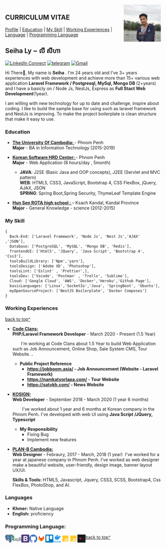<!--
### Hi there 👋

**seiha-ly/README.md** is a ✨ _special_ ✨ repository because its `README.md` (this file) appears on your GitHub profile.

Here are some ideas to get you started:

- 🔭 I’m currently working on ...
- 🌱 I’m currently learning ...
- 👯 I’m looking to collaborate on ...
- 🤔 I’m looking for help with ...
- 💬 Ask me about ...
- 📫 How to reach me: ...
- 😄 Pronouns: ...
- ⚡ Fun fact: ...
-->

<a target="_blank" href="https://github.com/seiha-ly">
  <img width="120" align="right" src="https://github.com/seiha-ly/seiha-ly/blob/16c77678ecb5a1d0d916286f52b3f8cd77cc570b/bomi.jpeg">
</a>

## CURRICULUM VITAE

[Profile](#) | [Education](#education) | [My Skill](#my-skill) | [Working Experiences](#working-experiences) | [Language](#languages) | [Programming Language](#programming-language)

## Seiha Ly ~ លី សីហា

[![LinkedIn Connect](https://img.shields.io/badge/%20-Connect-black?color=14171A&labelColor=212121&logo=linkedin&logoColor=ffcc80)](https://www.linkedin.com/in/ly-seiha-894975179/)
[![telegram](https://img.shields.io/badge/Telegram-Chat-black?color=14171A&labelColor=blue&logoColor=ffffff)](https://t.me/seiha_ly)
[![Gmail](https://img.shields.io/badge/%20-seiha.hrd018@gmail.com-black?color=14171A&labelColor=ef5350&logo=gmail&logoColor=ffffff)](mailto:seiha.hrd018@gmail.com?subject=From%20GitHub&cc=seiha.hrd018@gmail&body=Hi,%20there.%20Found%20you%20from%20GitHub.)

Hi There👋, My name is <b>Seiha </b>. I'm 24 years old and I've 3+ years experiences with web development and achieve more than 15+ various web application <b> Laravel Framework / Postgresql, MySql, Mongo DB </b>(2+years) and I have a basicly on / Node Js, NestJs, Express as <b>Full Stact Web Development</b>(1year).

I am willing with new technology for up to date and challenge, inspire about coding. I like to build the sample base for using such as laravel framework and NestJs is improving. To make the project boilerplate is clean structure that make it easy to use.

### Education

- <b><a href="https://uc.edu.kh/" target="_blank" > The University Of Cambodia:
  </a> </b> - Phnom Penh<br>
  <b>Major</b> - BA in Information Technology (2015-2019)

- <b><a href="https://www.kshrd.com.kh/" target="_blank" > Korean Software HRD Center:
  </a> </b> - Phnom Penh<br>
  <b>Major</b> - Web Application (8 hours/day , 5month)

  - <b>JAVA</b>: J2SE (Basic Java and OOP concepts), J2EE (Servlet and MVC pattern)<br>
    <b>WEB</b>: HTML5, CSS3, JavaScript, Bootstrap 4, CSS FlexBox, jQuery, AJAX, JSON<br>
    <b> SPRING</b>: Spring Boot,Spring Security, ThymeLeaf Template Engine

- <b><a href="#" > Hun Sen ROTA high school :
  </a> </b> – Ksach Kandal, Kandal Province<br>
  <b>Major</b> - General Knowledge - science (2012-2015)

### My Skill

```tsx
{
  Back-End: ['Laravel Framework', 'Node Js', 'Nest Js','AJAX' ,'JSON'],
  Database: ['PostgreSQL', 'MySQL', 'Mongo DB', 'Redis'],
  frontendUI: ['Html5', 'JQuery', 'Java Script', 'Bootstrap 4', 'Css3'],
  toolsBuildLibrary: ['Npm','yarn'],
  toolsDesign: ['Adobe XD', 'Photoshop'],
  toolsLint: ['Eslint' , 'Prettier',],
  toolsDev: ['Vscode', 'Postman' , 'Trello', 'Sublime'],
  Cloud: ['Google Cloud', 'AWS', 'Docker','Heroku','Github Page'],
  basicLanguages: ['Linux','SocketIo','Java', 'SpringBoot', 'Ubunto'],
  myOpenSourceProject: ['NestJS Boilerplate', 'Docker Composes']
}
```

### Working Experiences

[back to top^](#curriculum-vitae)

- <b> <a target="_blank" href="https://codeclans.asia/" target="_blank" > Code Clans:
  </a></b> <br>
  <b>PHP/Laravel Framework Developer</b> - March 2020 - Present (1.5 Year)

  &nbsp;&nbsp;&nbsp;&nbsp;&nbsp;&nbsp;&nbsp;I'm working at Code Clans about 1.5 Year to build Web Application such as Job Announcement, Online Shop, Sale System CMS, Tour Website. <b>.

  - <b>Public Project Reference</b>
    - <a target="_blank" href="https://jobboom.asia/">https://jobboom.asia/</a> - Job Announcement (Website - Laravel Framework)
    - <a target="_blank" href="https://namkatyorlapa.com/">https://namkatyorlapa.com/ </a> - Tour Website
    - <a target="_blank" href="https://satvkh.com/">https://satvkh.com/ </a> - News Website
  </a></b> <br>

- <b> <a target="_blank" href="https://kosign.com.kh/">KOSIGN:
  </a></b> <br>
  <b>Web Developer</b> - September 2018 - March 2020 (1 year 6 months)

  &nbsp;&nbsp;&nbsp;&nbsp;&nbsp;&nbsp;&nbsp; I've worked about 1 year and 6 months at Korean company in the Phnom Penh. I've developed with web UI using <b>Java Script</b> <b>/JQuery, Typescript</b>

  - <b>My Responsibility</b>
    - Fixing Bug
    - Implement new features

<!-- * -----Working At PLAN-B ---->

- <b> <a target="_blank" href="https://planb-cambodia.com" target="_blank"> PLAN-B Cambodia:
  </a></b> <br>
  <b>Web Designer</b> - Febraury, 2017 - March, 2018 (1 year)
  &nbsp;I've worked for a year at japanese company in Phnom Penh. I've worked as web designer make a beautiful website, user-friendly, design image, banner
  layout UX/UI.<br/>

  <b>Skills & Tools:</b> HTML5, Javascript, Jquery, CSS3, SCSS, Bootstrap4, Css FlexBox, PhotoShop, and AI.

### Languages

- <b>Khmer:</b> Native Language
- <b>English:</b> proficiency

### Programming Language:

<p align="left">

<a href="#" target="_blank"> <img align="left" title="postgresql"
  src="https://github.com/seiha-ly/seiha-ly/blob/main/1200px-Postgresql_elephant.svg.png" alt="reactnative" width="26px" height="26px"  />
</a>
  
<a href="#" target="_blank"> <img align="left" title="mongodb"
  src="https://github.com/seiha-ly/seiha-ly/blob/main/2560px-MongoDB_Logo.svg.png" alt="reactnative" width="26px" height="26px"  />
</a>
<a href="#" target="_blank"> <img align="left" title="Bootstrap"
  src="https://github.com/seiha-ly/seiha-ly/blob/main/Bootstrap.svg" alt="reactnative" width="26px" height="26px"  />
</a>

<a href="#" target="_blank"> <img align="left" title="github"
  src="https://github.com/seiha-ly/seiha-ly/blob/main/github%20color.svg" alt="reactnative" width="26px" height="26px"  />
</a>
<a href="#" target="_blank"> <img align="left" title="gitlab"
  src="https://github.com/seiha-ly/seiha-ly/blob/main/gitlab.svg" alt="reactnative" width="26px" height="26px"  />
</a>
<a href="#" target="_blank"> <img align="left" title="trello"
  src="https://github.com/seiha-ly/seiha-ly/blob/main/trello.svg" alt="reactnative" width="26px" height="26px"  />
</a>
<a href="#" target="_blank"> <img align="left" title="docker"
  src="https://github.com/seiha-ly/seiha-ly/blob/main/vertical-logo-monochromatic.png" alt="reactnative" width="26px" height="26px"  />
</a>
<a href="#" target="_blank"> <img align="left" title="trello"
  src="https://github.com/seiha-ly/seiha-ly/blob/main/javascript.svg" alt="reactnative" width="26px" height="26px"  />
</a>
<a href="#" target="_blank"> <img align="left" title="javascript"
  src="https://github.com/seiha-ly/seiha-ly/blob/main/javascript.svg" alt="reactnative" width="26px" height="26px"  />
</a>
<a href="#" target="_blank"> <img align="left" title="javascript"
  src="https://raw.githubusercontent.com/seiha-ly/seiha-ly/main/dribbble_szablon__1_1.webp" alt="reactnative" width="26px" height="26px"  />
</a>

</p>

[back to top^](#curriculum-vitae)
